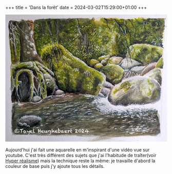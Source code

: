 +++
title = 'Dans la forêt'
date = 2024-03-02T15:29:00+01:00
+++

![aquarelle](images/PXL_20240302_150332705small.jpeg)

Aujourd'hui j'ai fait une aquarelle en m'inspirant d'une vidéo vue sur youtube.
C'est très différent des sujets que j'ai l'habitude de traîter(voir [Hyper réalisme](/galleries/gallery001)) mais la technique reste la même: je travaille d'abord la couleur de base puis j'y ajoute tous les détails.
